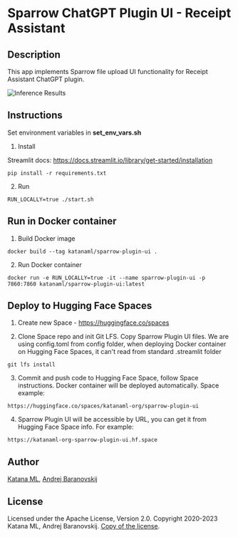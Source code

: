 # Sparrow ChatGPT Plugin UI - Receipt Assistant

## Description

This app implements Sparrow file upload UI functionality for Receipt Assistant ChatGPT plugin.

![Inference Results](https://github.com/katanaml/sparrow-chatgpt-plugin/blob/main/sparrow-ui/assets/chatgpt_plugin_ui.png)

## Instructions

Set environment variables in **set_env_vars.sh**

1. Install

Streamlit docs:
https://docs.streamlit.io/library/get-started/installation

```
pip install -r requirements.txt
```

2. Run

```
RUN_LOCALLY=true ./start.sh
```

## Run in Docker container

1. Build Docker image

```
docker build --tag katanaml/sparrow-plugin-ui .
```

2. Run Docker container

```
docker run -e RUN_LOCALLY=true -it --name sparrow-plugin-ui -p 7860:7860 katanaml/sparrow-plugin-ui:latest
```

## Deploy to Hugging Face Spaces

1. Create new Space - https://huggingface.co/spaces

2. Clone Space repo and init Git LFS. Copy Sparrow Plugin UI files. We are using config.toml from config folder, when deploying Docker container on Hugging Face Spaces, it can't read from standard .streamlit folder

```
git lfs install
```

3. Commit and push code to Hugging Face Space, follow Space instructions. Docker container will be deployed automatically. Space example:

```
https://huggingface.co/spaces/katanaml-org/sparrow-plugin-ui
```

4. Sparrow Plugin UI will be accessible by URL, you can get it from Hugging Face Space info. For example:

```
https://katanaml-org-sparrow-plugin-ui.hf.space
```

## Author

[Katana ML](https://katanaml.io), [Andrej Baranovskij](https://github.com/abaranovskis-redsamurai)

## License

Licensed under the Apache License, Version 2.0. Copyright 2020-2023 Katana ML, Andrej Baranovskij. [Copy of the license](https://github.com/katanaml/sparrow-chatgpt-plugin/blob/main/LICENSE).
